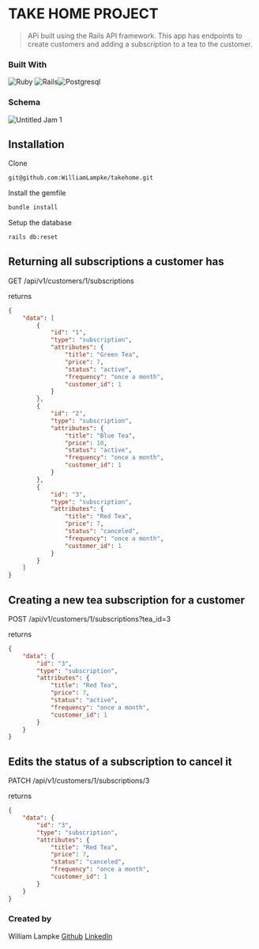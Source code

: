 # TAKE HOME PROJECT
> APi built using the Rails API framework. This app has endpoints to create customers and adding a subscription to a tea to the customer.
### Built With

![Ruby](https://img.shields.io/badge/ruby-%23CC342D.svg?style=for-the-badge&logo=ruby&logoColor=white) ![Rails](https://img.shields.io/badge/rails-%23CC0000.svg?style=for-the-badge&logo=ruby-on-rails&logoColor=white)![Postgresql](https://img.shields.io/badge/PostgreSQL-316192?style=for-the-badge&logo=postgresql&logoColor=white)

### Schema
![Untitled Jam 1](https://github.com/WilliamLampke/takehome/assets/109244868/07b25bbf-02f6-49e6-b6ab-2129bd76910a)


## Installation
Clone
```bash
git@github.com:WilliamLampke/takehome.git
```
Install the gemfile
```bash
bundle install
````
Setup the database
```bash
rails db:reset
````
## Returning all subscriptions a customer has

GET /api/v1/customers/1/subscriptions

returns 
```json
{
    "data": [
        {
            "id": "1",
            "type": "subscription",
            "attributes": {
                "title": "Green Tea",
                "price": 7,
                "status": "active",
                "frequency": "once a month",
                "customer_id": 1
            }
        },
        {
            "id": "2",
            "type": "subscription",
            "attributes": {
                "title": "Blue Tea",
                "price": 10,
                "status": "active",
                "frequency": "once a month",
                "customer_id": 1
            }
        },
        {
            "id": "3",
            "type": "subscription",
            "attributes": {
                "title": "Red Tea",
                "price": 7,
                "status": "canceled",
                "frequency": "once a month",
                "customer_id": 1
            }
        }
    ]
}
```
## Creating a new tea subscription for a customer

POST /api/v1/customers/1/subscriptions?tea_id=3

returns
```json
{
    "data": {
        "id": "3",
        "type": "subscription",
        "attributes": {
            "title": "Red Tea",
            "price": 7,
            "status": "active",
            "frequency": "once a month",
            "customer_id": 1
        }
    }
}
```
## Edits the status of a subscription to cancel it

PATCH /api/v1/customers/1/subscriptions/3

returns
```json
{
    "data": {
        "id": "3",
        "type": "subscription",
        "attributes": {
            "title": "Red Tea",
            "price": 7,
            "status": "canceled",
            "frequency": "once a month",
            "customer_id": 1
        }
    }
}
```

### Created by
William Lampke
[Github](https://github.com/williamLampke)
[LinkedIn](https://www.linkedin.com/in/william-lampke-b4a5b5250/)



<!-- Markdown link & img dfn's -->
[npm-image]: https://img.shields.io/npm/v/datadog-metrics.svg?style=flat-square
[npm-url]: https://npmjs.org/package/datadog-metrics
[npm-downloads]: https://img.shields.io/npm/dm/datadog-metrics.svg?style=flat-square
[travis-image]: https://img.shields.io/travis/dbader/node-datadog-metrics/master.svg?style=flat-square
[travis-url]: https://travis-ci.org/dbader/node-datadog-metrics
[wiki]: https://github.com/yourname/yourproject/wiki
